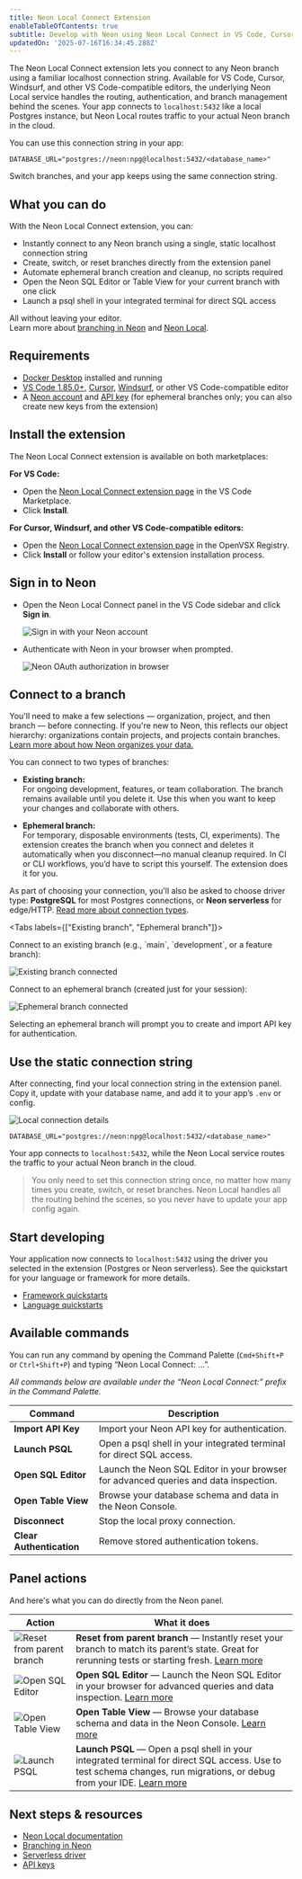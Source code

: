 ```yaml
---
title: Neon Local Connect Extension
enableTableOfContents: true
subtitle: Develop with Neon using Neon Local Connect in VS Code, Cursor, Windsurf, and other editors
updatedOn: '2025-07-16T16:34:45.288Z'
---
```


The Neon Local Connect extension lets you connect to any Neon branch using a familiar localhost connection string. Available for VS Code, Cursor, Windsurf, and other VS Code-compatible editors, the underlying Neon Local service handles the routing, authentication, and branch management behind the scenes. Your app connects to `localhost:5432` like a local Postgres instance, but Neon Local routes traffic to your actual Neon branch in the cloud.

You can use this connection string in your app:

```env
DATABASE_URL="postgres://neon:npg@localhost:5432/<database_name>"
```

Switch branches, and your app keeps using the same connection string.

## What you can do

With the Neon Local Connect extension, you can:

- Instantly connect to any Neon branch using a single, static localhost connection string
- Create, switch, or reset branches directly from the extension panel
- Automate ephemeral branch creation and cleanup, no scripts required
- Open the Neon SQL Editor or Table View for your current branch with one click
- Launch a psql shell in your integrated terminal for direct SQL access

All without leaving your editor.  
Learn more about [branching in Neon](/docs/guides/branching-intro) and [Neon Local](/docs/local/neon-local).

## Requirements

- [Docker Desktop](https://www.docker.com/products/docker-desktop/) installed and running
- [VS Code 1.85.0+](https://code.visualstudio.com/), [Cursor](https://cursor.sh/), [Windsurf](https://codeium.com/windsurf), or other VS Code-compatible editor
- A [Neon account](https://neon.tech) and [API key](/docs/manage/api-keys) (for ephemeral branches only; you can also create new keys from the extension)

<Steps>

## Install the extension

The Neon Local Connect extension is available on both marketplaces:

**For VS Code:**
- Open the [Neon Local Connect extension page](https://marketplace.visualstudio.com/items?itemName=databricks.neon-local-connect) in the VS Code Marketplace.
- Click **Install**.

**For Cursor, Windsurf, and other VS Code-compatible editors:**
- Open the [Neon Local Connect extension page](https://open-vsx.org/extension/databricks/neon-local-connect) in the OpenVSX Registry.
- Click **Install** or follow your editor's extension installation process.

## Sign in to Neon

- Open the Neon Local Connect panel in the VS Code sidebar and click **Sign in**.

  ![Sign in with your Neon account](/docs/local/sign-in.png)

- Authenticate with Neon in your browser when prompted.

  ![Neon OAuth authorization in browser](/docs/local/authorize.png)

## Connect to a branch

You'll need to make a few selections — organization, project, and then branch — before connecting. If you're new to Neon, this reflects our object hierarchy: organizations contain projects, and projects contain branches. [Learn more about how Neon organizes your data.](/docs/manage/overview)

You can connect to two types of branches:

- **Existing branch:**  
  For ongoing development, features, or team collaboration. The branch remains available until you delete it. Use this when you want to keep your changes and collaborate with others.

- **Ephemeral branch:**  
  For temporary, disposable environments (tests, CI, experiments). The extension creates the branch when you connect and deletes it automatically when you disconnect—no manual cleanup required. In CI or CLI workflows, you’d have to script this yourself. The extension does it for you.

As part of choosing your connection, you'll also be asked to choose driver type: **PostgreSQL** for most Postgres connections, or **Neon serverless** for edge/HTTP. [Read more about connection types](/docs/connect/choose-connection).

<Tabs labels={["Existing branch", "Ephemeral branch"]}>

<TabItem>
Connect to an existing branch (e.g., `main`, `development`, or a feature branch):

![Existing branch connected](/docs/local/connected.png)
</TabItem>

<TabItem>
Connect to an ephemeral branch (created just for your session):

![Ephemeral branch connected](/docs/local/ephemeral_connected.png)
</TabItem>

</Tabs>

<Admonition type="note">
Selecting an ephemeral branch will prompt you to create and import API key for authentication.
</Admonition>

## Use the static connection string

After connecting, find your local connection string in the extension panel. Copy it, update with your database name, and add it to your app’s `.env` or config.

![Local connection details](/docs/local/connection_string.png)

```env
DATABASE_URL="postgres://neon:npg@localhost:5432/<database_name>"
```

Your app connects to `localhost:5432`, while the Neon Local service routes the traffic to your actual Neon branch in the cloud.

> You only need to set this connection string once, no matter how many times you create, switch, or reset branches. Neon Local handles all the routing behind the scenes, so you never have to update your app config again.

## Start developing

Your application now connects to `localhost:5432` using the driver you selected in the extension (Postgres or Neon serverless). See the quickstart for your language or framework for more details.

- [Framework quickstarts](/docs/get-started-with-neon/frameworks)
- [Language quickstarts](/docs/get-started-with-neon/languages)

</Steps>

## Available commands

You can run any command by opening the Command Palette (`Cmd+Shift+P` or `Ctrl+Shift+P`) and typing “Neon Local Connect: ...”.

_All commands below are available under the “Neon Local Connect:” prefix in the Command Palette._

| Command                  | Description                                                                          |
| ------------------------ | ------------------------------------------------------------------------------------ |
| **Import API Key**       | Import your Neon API key for authentication.                                         |
| **Launch PSQL**          | Open a psql shell in your integrated terminal for direct SQL access.                 |
| **Open SQL Editor**      | Launch the Neon SQL Editor in your browser for advanced queries and data inspection. |
| **Open Table View**      | Browse your database schema and data in the Neon Console.                            |
| **Disconnect**           | Stop the local proxy connection.                                                     |
| **Clear Authentication** | Remove stored authentication tokens.                                                 |

## Panel actions

And here's what you can do directly from the Neon panel.

<table>
  <thead>
    <tr>
      <th>Action</th>
      <th>What it does</th>
    </tr>
  </thead>
  <tbody>
    <tr>
      <td>
        <img src="/docs/local/reset.png" alt="Reset from parent branch" style={{ verticalAlign: "middle" }} />
      </td>
      <td style={{ verticalAlign: "middle" }}>
        <strong>Reset from parent branch</strong> — Instantly reset your branch to match its parent’s state. Great for rerunning tests or starting fresh. <a href="/docs/guides/reset-from-parent">Learn more</a>
      </td>
    </tr>
    <tr>
      <td>
        <img src="/docs/local/sql-editor.png" alt="Open SQL Editor" style={{ verticalAlign: "middle" }} />
      </td>
      <td style={{ verticalAlign: "middle" }}>
        <strong>Open SQL Editor</strong> — Launch the Neon SQL Editor in your browser for advanced queries and data inspection. <a href="/docs/get-started-with-neon/query-with-neon-sql-editor">Learn more</a>
      </td>
    </tr>
    <tr>
      <td>
        <img src="/docs/local/table_view.png" alt="Open Table View" style={{ verticalAlign: "middle" }} />
      </td>
      <td style={{ verticalAlign: "middle" }}>
        <strong>Open Table View</strong> — Browse your database schema and data in the Neon Console. <a href="/docs/guides/tables">Learn more</a>
      </td>
    </tr>
    <tr>
      <td>
        <img src="/docs/local/psql.png" alt="Launch PSQL" style={{ verticalAlign: "middle" }} />
      </td>
      <td style={{ verticalAlign: "middle" }}>
        <strong>Launch PSQL</strong> — Open a psql shell in your integrated terminal for direct SQL access. Use to test schema changes, run migrations, or debug from your IDE. <a href="/docs/connect/query-with-psql-editor">Learn more</a>
      </td>
    </tr>
  </tbody>
</table>

## Next steps & resources

- [Neon Local documentation](/docs/local/neon-local)
- [Branching in Neon](/docs/guides/branching-intro)
- [Serverless driver](/docs/serverless/serverless-driver)
- [API keys](/docs/manage/api-keys)

<NeedHelp/>
